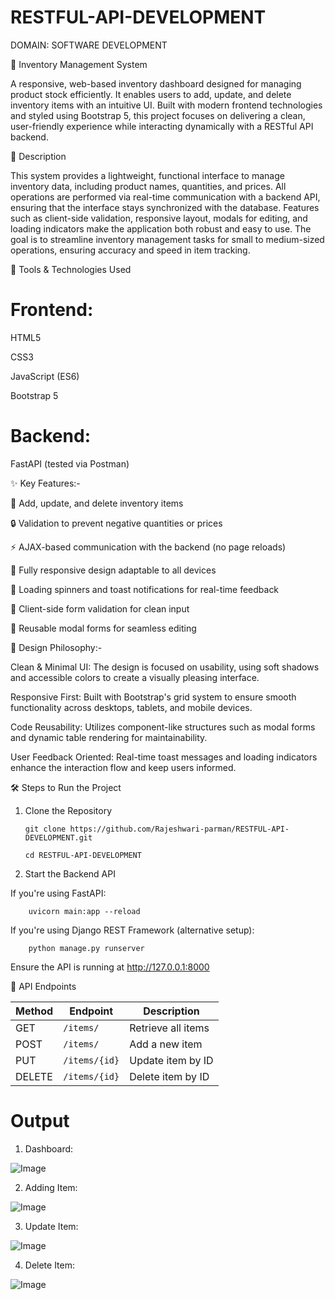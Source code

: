# RESTFUL-API-DEVELOPMENT

DOMAIN: SOFTWARE DEVELOPMENT

🧾 Inventory Management System

A responsive, web-based inventory dashboard designed for managing product stock efficiently. It enables users to add, update, and delete inventory items with an intuitive UI. Built with modern frontend technologies and styled using Bootstrap 5, this project focuses on delivering a clean, user-friendly experience while interacting dynamically with a RESTful API backend.

📌 Description

This system provides a lightweight, functional interface to manage inventory data, including product names, quantities, and prices. All operations are performed via real-time communication with a backend API, ensuring that the interface stays synchronized with the database. Features such as client-side validation, responsive layout, modals for editing, and loading indicators make the application both robust and easy to use. The goal is to streamline inventory management tasks for small to medium-sized operations, ensuring accuracy and speed in item tracking.

🔧 Tools & Technologies Used

# Frontend:

HTML5

CSS3

JavaScript (ES6)

Bootstrap 5

# Backend:

FastAPI (tested via Postman)

✨ Key Features:-

🚀 Add, update, and delete inventory items

🔒 Validation to prevent negative quantities or prices

⚡ AJAX-based communication with the backend (no page reloads)

📱 Fully responsive design adaptable to all devices

🔄 Loading spinners and toast notifications for real-time feedback

🧼 Client-side form validation for clean input

🧠 Reusable modal forms for seamless editing

🎨 Design Philosophy:-

Clean & Minimal UI: The design is focused on usability, using soft shadows and accessible colors to create a visually pleasing interface.

Responsive First: Built with Bootstrap's grid system to ensure smooth functionality across desktops, tablets, and mobile devices.

Code Reusability: Utilizes component-like structures such as modal forms and dynamic table rendering for maintainability.

User Feedback Oriented: Real-time toast messages and loading indicators enhance the interaction flow and keep users informed.

🛠️ Steps to Run the Project

1. Clone the Repository

       git clone https://github.com/Rajeshwari-parman/RESTFUL-API-DEVELOPMENT.git
   
       cd RESTFUL-API-DEVELOPMENT
   
3. Start the Backend API
   
  If you're using FastAPI:

        uvicorn main:app --reload
        
  If you're using Django REST Framework (alternative setup):

        python manage.py runserver
        
  Ensure the API is running at http://127.0.0.1:8000

🔌 API Endpoints

| Method | Endpoint      | Description        |
| ------ | ------------- | ------------------ |
| GET    | `/items/`     | Retrieve all items |
| POST   | `/items/`     | Add a new item     |
| PUT    | `/items/{id}` | Update item by ID  |
| DELETE | `/items/{id}` | Delete item by ID  |

# Output

1. Dashboard:
   
  ![Image](https://github.com/user-attachments/assets/aeab17a3-d5e2-4ba6-8065-fb71cfcabe58)

2. Adding Item:
   
  ![Image](https://github.com/user-attachments/assets/502cdb89-257c-4b9d-9a8a-832861c34794)

3. Update Item:

  ![Image](https://github.com/user-attachments/assets/0f4db88e-efad-4f8d-b352-0b75ede115a0)

4. Delete Item:
   
  ![Image](https://github.com/user-attachments/assets/9ddaffaf-15d3-4d67-b875-9d4aa1bbf5e3)
